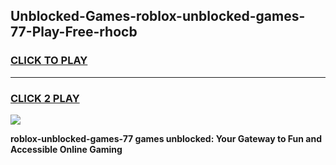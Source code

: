
## Unblocked-Games-roblox-unblocked-games-77-Play-Free-rhocb
<h3>
<a href="https://premium76.site?title=roblox-unblocked-games-77&ref=21A">CLICK TO PLAY</a></h3>
<hr>

<h3>
<a href="https://premium76.site?title=roblox-unblocked-games-77&ref=21A">CLICK 2 PLAY</a>
  
</h3>

<a href="https://premium76.site?title=roblox-unblocked-games-77&ref=21A"><img src="https://clearcache.store/games.png"></a>


**roblox-unblocked-games-77 games unblocked: Your Gateway to Fun and Accessible Online Gaming**
